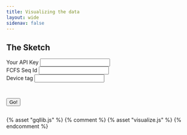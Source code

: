 ```yaml
---
title: Visualizing the data
layout: wide
sidenav: false
---
```


## The Sketch

<script>
    // Refreshed everytime we hit the button.
    // Need the `let` for scoping.
    let gql = null;
</script>

<iframe name="dummyframe" id="dummyframe" style="display: none;"></iframe>
<form id="das-form" style="margin-bottom: 2em;" target="dummyframe">
    <div class="grid-container">
        <div class="grid-row">
            <div class="grid-col-4" style="margin-right:10px;">
                <label class="usa-label" for="device-tag-text">Your API Key</label>
                <input class="usa-input" id="api-key-text" name="api-key-text" type="text">
            </div>
            <div class="grid-col-3" style="margin-right:10px;">
                <label class="usa-label" for="device-tag-text">FCFS Seq Id</label>
                <input class="usa-input" id="fcfs-text" name="fcfs-text" type="text">
            </div>
            <div class="grid-col-3" style="margin-right:10px;">
                <label class="usa-label" for="device-tag-text">Device tag</label>
                <input class="usa-input" id="device-tag-text" name="device-tag-text" type="text">
            </div>
            <div class="grid-col-1">
                <button type="submit" class="usa-button" style="margin-top: 3.1em;">Go!</button>    
            </div>
        </div>
        <div class="grid-row" style="margin-top: 2em;">
            <div class="usa-alert usa-alert--error" role="alert" id="errormsg" style="display:none">
                <div class="usa-alert__body">
                    <h4 class="usa-alert__heading">OH NOES!</h4>
                    <p class="usa-alert__text">Either you entered something incorrectly, or something is broken elsewhere.</p>
                    <p class="usa-alert__text">It is beyond the abilities of this simple webpage to tell which is true.</p>
                    <p class="usa-alert__text">Try again; if problems persist, reach out to the team for support.</p>
                </div>
            </div>
        </div>
    </div>
</form>

<main>
</main>


<script>

    // Takes the data array, sorts it on event_ids,
    // and stuffs it into gql.data
    function sortData (data) {
        var arr = data.data.items.wifi_v1
        console.log("reading count", arr.length);
        // sort this by id
        arr.sort((a, b) => { 
            if (parseInt(a.id) > parseInt(b.id)) { return -1; } 
            if (parseInt(a.id) < parseInt(b.id)) { return  1; }
            return 0; 
            });

        gql.events = new Set();
        for (let ndx = 0 ; ndx < arr.length ; ndx++) {
            gql.events.add(parseInt(arr[ndx].event_id));
        }
        console.log("number of minutes", gql.events.size);

        gql.data = arr;
    }

    function successStartup (data) {
        // Load these into the GQL object
        getSessions(data);
    }

    function successWifi (data) {
        sortData(data)
        gql.unique = {};        
        // Create a set of unique mfg ids.
        mfgs = new Set();
        gql.data.map(o => mfgs.add(parseInt(o.manufacturer_index)));
        gql.unique = {};
        gql.unique.manufacturers = mfgs;
        // And a unique set of device ids.
        devices = new Set();
        gql.data.map(o => devices.add(parseInt(o.patron_index)));
        gql.unique.devices = devices;
        // Map a mfg to all the devices in the set.
        console.log("unique", gql.unique);

        mfgToDevice = {}
        for (let m of gql.unique.manufacturers) {
            mfgToDevice[m] = new Set();
            for (let o of gql.data) {
                if (o.manufacturer_index == m) {
                    mfgToDevice[m].add(parseInt(o.patron_index));
                }
            }
        }
        gql.mfgToDevice = mfgToDevice;

        console.log("mfgToDevice", mfgToDevice);
    }
    function failure (err) {
        console.log("failure", err);
    }

    async function mashTheButton (event) {
        event.preventDefault();
        console.log("BUTTON! WOO!");
        const device_tag = document.getElementById("device-tag-text").value;
        const fcfs_seq_id = document.getElementById("fcfs-text").value;
        const api_key = document.getElementById("api-key-text").value;

        gql = new GQL(api_key, fcfs_seq_id, device_tag);
        gql.setSearchLimit(-1);
        await gql.runStartupQuery((d) => {console.log("startup events grabbed");}, failure);
        // If that was successful, we can now grab the wifi events
        // for each of those sessions.
        await gql.runWifiPerSession((d) => {console.log("wifi sessions grabbed");}, failure)
        // Now, we have wifi events per session.
        // FIXME: We are not resetting every day.

    }

    const form = document.getElementById("das-form");
    form.addEventListener("submit", mashTheButton);
</script>

{% asset "gqllib.js" %}
{% comment %}
{% asset "visualize.js" %}
{% endcomment %}
